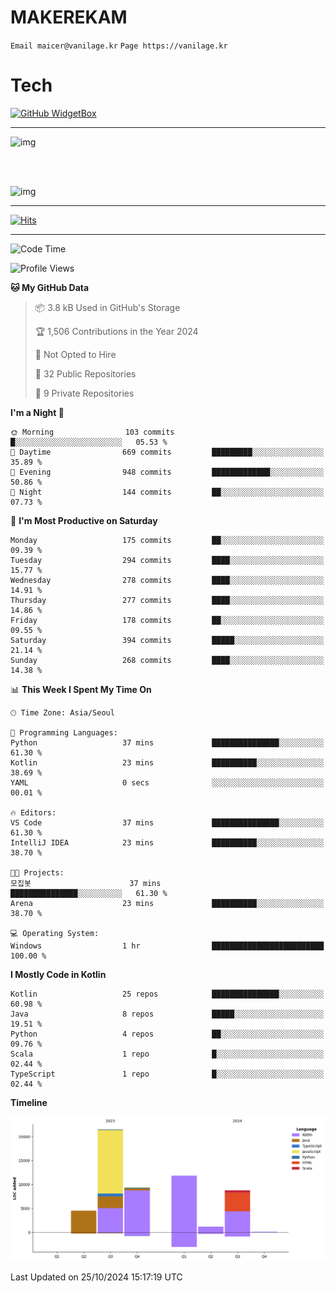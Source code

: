 # MAKEREKAM

`Email maicer@vanilage.kr`
`Page https://vanilage.kr`

# Tech

[![GitHub WidgetBox](https://github-widgetbox.vercel.app/api/skills?languages=python,js,ts,c,cpp,cs,java,kotlin,bash,md,html,css,xml,yaml,swift,powershell,json,R,SQL,php&tools=git,npm,gradle,nodejs,vercel,nginx&includeNames=true&theme=darkmode)](https://github.com/Jurredr/github-widgetbox)

---

![img](https://github-readme-stats.vercel.app/api/top-langs/?username=MAKEREKAM&layout=compact&theme=gruvbox)

<br>
<br>

![img](https://github-readme-stats.vercel.app/api/?username=MAKEREKAM&layout=compact&theme=gruvbox)

---

[![Hits](https://hits.seeyoufarm.com/api/count/incr/badge.svg?url=https%3A%2F%2Fgithub.com%2FMAKEREKAM&count_bg=%234A49D1&title_bg=%23555555&icon=&icon_color=%23E7E7E7&title=방문&edge_flat=false)](https://hits.seeyoufarm.com)

---

<!--START_SECTION:waka-->
![Code Time](http://img.shields.io/badge/Code%20Time-290%20hrs%2023%20mins-blue)

![Profile Views](http://img.shields.io/badge/Profile%20Views-0-blue)

**🐱 My GitHub Data** 

> 📦 3.8 kB Used in GitHub's Storage 
 > 
> 🏆 1,506 Contributions in the Year 2024
 > 
> 🚫 Not Opted to Hire
 > 
> 📜 32 Public Repositories 
 > 
> 🔑 9 Private Repositories 
 > 
**I'm a Night 🦉** 

```text
🌞 Morning                103 commits         █░░░░░░░░░░░░░░░░░░░░░░░░   05.53 % 
🌆 Daytime                669 commits         █████████░░░░░░░░░░░░░░░░   35.89 % 
🌃 Evening                948 commits         █████████████░░░░░░░░░░░░   50.86 % 
🌙 Night                  144 commits         ██░░░░░░░░░░░░░░░░░░░░░░░   07.73 % 
```
📅 **I'm Most Productive on Saturday** 

```text
Monday                   175 commits         ██░░░░░░░░░░░░░░░░░░░░░░░   09.39 % 
Tuesday                  294 commits         ████░░░░░░░░░░░░░░░░░░░░░   15.77 % 
Wednesday                278 commits         ████░░░░░░░░░░░░░░░░░░░░░   14.91 % 
Thursday                 277 commits         ████░░░░░░░░░░░░░░░░░░░░░   14.86 % 
Friday                   178 commits         ██░░░░░░░░░░░░░░░░░░░░░░░   09.55 % 
Saturday                 394 commits         █████░░░░░░░░░░░░░░░░░░░░   21.14 % 
Sunday                   268 commits         ████░░░░░░░░░░░░░░░░░░░░░   14.38 % 
```


📊 **This Week I Spent My Time On** 

```text
🕑︎ Time Zone: Asia/Seoul

💬 Programming Languages: 
Python                   37 mins             ███████████████░░░░░░░░░░   61.30 % 
Kotlin                   23 mins             ██████████░░░░░░░░░░░░░░░   38.69 % 
YAML                     0 secs              ░░░░░░░░░░░░░░░░░░░░░░░░░   00.01 % 

🔥 Editors: 
VS Code                  37 mins             ███████████████░░░░░░░░░░   61.30 % 
IntelliJ IDEA            23 mins             ██████████░░░░░░░░░░░░░░░   38.70 % 

🐱‍💻 Projects: 
모집봇                      37 mins             ███████████████░░░░░░░░░░   61.30 % 
Arena                    23 mins             ██████████░░░░░░░░░░░░░░░   38.70 % 

💻 Operating System: 
Windows                  1 hr                █████████████████████████   100.00 % 
```

**I Mostly Code in Kotlin** 

```text
Kotlin                   25 repos            ███████████████░░░░░░░░░░   60.98 % 
Java                     8 repos             █████░░░░░░░░░░░░░░░░░░░░   19.51 % 
Python                   4 repos             ██░░░░░░░░░░░░░░░░░░░░░░░   09.76 % 
Scala                    1 repo              █░░░░░░░░░░░░░░░░░░░░░░░░   02.44 % 
TypeScript               1 repo              █░░░░░░░░░░░░░░░░░░░░░░░░   02.44 % 
```



**Timeline**

![Lines of Code chart](https://raw.githubusercontent.com/MAKEREKAM/MAKEREKAM/main/assets/bar_graph.png)


 Last Updated on 25/10/2024 15:17:19 UTC
<!--END_SECTION:waka-->
